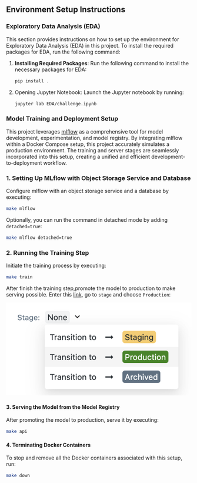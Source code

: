 ## Environment Setup Instructions
### Exploratory Data Analysis (EDA)
This section provides instructions on how to set up the environment for Exploratory Data Analysis (EDA) in this project. To install the required packages for EDA, run the following command:

1. **Installing Required Packages**: Run the following command to install the necessary packages for EDA:
    ```bash
    pip install .
    ```

2. Opening Jupyter Notebook: Launch the Jupyter notebook by running:

    ```bash
    jupyter lab EDA/challenge.ipynb
    ```

### Model Training and Deployment Setup
This project leverages [mlflow](https://mlflow.org/) as a comprehensive tool for model development, experimentation, and model registry. By integrating mlflow within a Docker Compose setup, this project accurately simulates a production environment. The training and server stages are seamlessly incorporated into this setup, creating a unified and efficient development-to-deployment workflow.

### 1. Setting Up MLflow with Object Storage Service and Database

Configure mlflow with an object storage service and a database by executing:

```bash
make mlflow
```

Optionally, you can run the command in detached mode by adding `detached=true`:

```bash
make mlflow detached=true
```

### 2. Running the Training Step
Initiate the training process by executing:
```bash
make train
```
After finish the training step,promote the model to production to make serving possible. Enter this [link](http://localhost:5000/#/models/BreastCancerModel/versions/1), go to `stage` and choose `Production`:

![Alt text](image/model_stage.png)


#### 3. Serving the Model from the Model Registry
After promoting the model to production, serve it by executing:


```bash
make api
```

#### 4. Terminating Docker Containers

To stop and remove all the Docker containers associated with this setup, run:

```bash
make down
```
